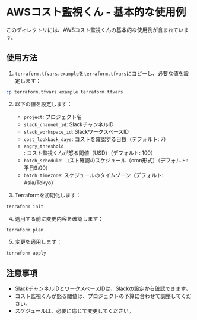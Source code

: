 # AWSコスト監視くん - 基本的な使用例

このディレクトリには、AWSコスト監視くんの基本的な使用例が含まれています。

## 使用方法

1. `terraform.tfvars.example`を`terraform.tfvars`にコピーし、必要な値を設定します：

```bash
cp terraform.tfvars.example terraform.tfvars
```

2. 以下の値を設定します：
   - `project`: プロジェクト名
   - `slack_channel_id`: SlackチャンネルID
   - `slack_workspace_id`: SlackワークスペースID
   - `cost_lookback_days`: コストを確認する日数（デフォルト: 7）
   - `angry_threshold`: コスト監視くんが怒る閾値（USD）（デフォルト: 100）
   - `batch_schedule`: コスト確認のスケジュール（cron形式）（デフォルト: 平日9:00）
   - `batch_timezone`: スケジュールのタイムゾーン（デフォルト: Asia/Tokyo）

3. Terraformを初期化します：

```bash
terraform init
```

4. 適用する前に変更内容を確認します：

```bash
terraform plan
```

5. 変更を適用します：

```bash
terraform apply
```

## 注意事項

- SlackチャンネルIDとワークスペースIDは、Slackの設定から確認できます。
- コスト監視くんが怒る閾値は、プロジェクトの予算に合わせて調整してください。
- スケジュールは、必要に応じて変更してください。 